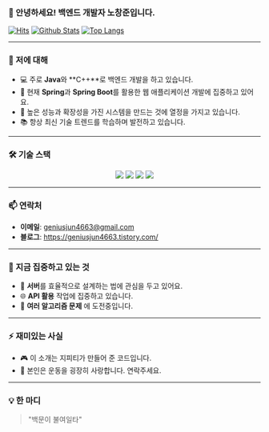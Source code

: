 ### 👋 안녕하세요! 백엔드 개발자 노창준입니다.

[![Hits](https://hits.seeyoufarm.com/api/count/incr/badge.svg?url=https%3A%2F%2Fgithub.com%2Fgeniusjun)](https://hits.seeyoufarm.com)
[![Github Stats](https://github-readme-stats.vercel.app/api?username=geniusjun&show_icons=true&hide_border=true&theme=radical)](https://github.com/geniusjun)
[![Top Langs](https://github-readme-stats.vercel.app/api/top-langs/?username=geniusjun&layout=compact&theme=radical)](https://github.com/geniusjun)

---

### 🚀 저에 대해
- 💻 주로 **Java**와 **C++**로 백엔드 개발을 하고 있습니다.
- 🌱 현재 **Spring**과 **Spring Boot**를 활용한 웹 애플리케이션 개발에 집중하고 있어요.
- 🔧 높은 성능과 확장성을 가진 시스템을 만드는 것에 열정을 가지고 있습니다.
- 📚 항상 최신 기술 트렌드를 학습하며 발전하고 있습니다.

---

### 🛠 기술 스택
<p align="center">
  <img src="https://img.shields.io/badge/Java-007396?style=flat-square&logo=Java&logoColor=white"/>
  <img src="https://img.shields.io/badge/C++-00599C?style=flat-square&logo=cplusplus&logoColor=white"/>
  <img src="https://img.shields.io/badge/Spring-6DB33F?style=flat-square&logo=Spring&logoColor=white"/>
  <img src="https://img.shields.io/badge/SpringBoot-6DB33F?style=flat-square&logo=SpringBoot&logoColor=white"/>
</p>

---

### 📫 연락처
- **이메일**: geniusjun4663@gmail.com
- **블로그**: https://geniusjun4663.tistory.com/

---

### 🌟 지금 집중하고 있는 것
- 🤖 **서버**를 효율적으로 설계하는 법에 관심을 두고 있어요.
- 🌐 **API 활용** 작업에 집중하고 있습니다.
- 🚀 **여러 알고리즘 문제** 에 도전중입니다.

---

### ⚡ 재미있는 사실
- 🎮 이 소개는 지피티가 만들어 준 코드입니다.
- 🍜 본인은 운동을 굉장히 사랑합니다. 연락주세요.

---

### 💡 한 마디
> "백문이 불여일타"  
